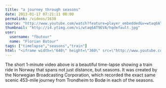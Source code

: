 ```yaml
---
title: "a journey through seasons"
date: 2013-01-17 07:21:11 00:00
permalink: /videos/1638
source: "http://www.youtube.com/watch?feature=player_embedded&v=wtaq6AT9EVA"
thumbnail: "http://i4.ytimg.com/vi/wtaq6AT9EVA/hqdefault.jpg"
user:
  username: "fbutour"
  name: "Florian Butour"
tags: ["timelapse","seasons","train"]
html: "<iframe width=\"640\" height=\"360\" src=\"http://www.youtube.com/embed/wtaq6AT9EVA?wmode=transparent&feature=oembed\" frameborder=\"0\" allowfullscreen></iframe>"
---
```


The short 1-minute video above is a beautiful time-lapse showing a train ride in Norway that spans not just distance, but seasons. It was created by the Norwegian Broadcasting Corporation, which recorded the exact same scenic 453-mile journey from Trondheim to Bodø in each of the seasons.